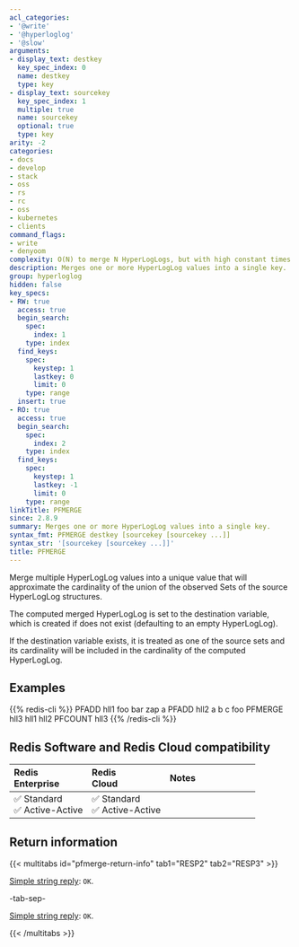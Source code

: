 ```yaml
---
acl_categories:
- '@write'
- '@hyperloglog'
- '@slow'
arguments:
- display_text: destkey
  key_spec_index: 0
  name: destkey
  type: key
- display_text: sourcekey
  key_spec_index: 1
  multiple: true
  name: sourcekey
  optional: true
  type: key
arity: -2
categories:
- docs
- develop
- stack
- oss
- rs
- rc
- oss
- kubernetes
- clients
command_flags:
- write
- denyoom
complexity: O(N) to merge N HyperLogLogs, but with high constant times.
description: Merges one or more HyperLogLog values into a single key.
group: hyperloglog
hidden: false
key_specs:
- RW: true
  access: true
  begin_search:
    spec:
      index: 1
    type: index
  find_keys:
    spec:
      keystep: 1
      lastkey: 0
      limit: 0
    type: range
  insert: true
- RO: true
  access: true
  begin_search:
    spec:
      index: 2
    type: index
  find_keys:
    spec:
      keystep: 1
      lastkey: -1
      limit: 0
    type: range
linkTitle: PFMERGE
since: 2.8.9
summary: Merges one or more HyperLogLog values into a single key.
syntax_fmt: PFMERGE destkey [sourcekey [sourcekey ...]]
syntax_str: '[sourcekey [sourcekey ...]]'
title: PFMERGE
---
```

Merge multiple HyperLogLog values into a unique value that will approximate
the cardinality of the union of the observed Sets of the source HyperLogLog
structures.

The computed merged HyperLogLog is set to the destination variable, which is
created if does not exist (defaulting to an empty HyperLogLog).

If the destination variable exists, it is treated as one of the source sets 
and its cardinality will be included in the cardinality of the computed
HyperLogLog.

## Examples

{{% redis-cli %}}
PFADD hll1 foo bar zap a
PFADD hll2 a b c foo
PFMERGE hll3 hll1 hll2
PFCOUNT hll3
{{% /redis-cli %}}

## Redis Software and Redis Cloud compatibility

| Redis<br />Enterprise | Redis<br />Cloud | <span style="min-width: 9em; display: table-cell">Notes</span> |
|:----------------------|:-----------------|:------|
| <span title="Supported">&#x2705; Standard</span><br /><span title="Supported"><nobr>&#x2705; Active-Active</nobr></span> | <span title="Supported">&#x2705; Standard</span><br /><span title="Supported"><nobr>&#x2705; Active-Active</nobr></span> |  |

## Return information

{{< multitabs id="pfmerge-return-info" 
    tab1="RESP2" 
    tab2="RESP3" >}}

[Simple string reply](../../develop/reference/protocol-spec#simple-strings): `OK`.

-tab-sep-

[Simple string reply](../../develop/reference/protocol-spec#simple-strings): `OK`.

{{< /multitabs >}}
